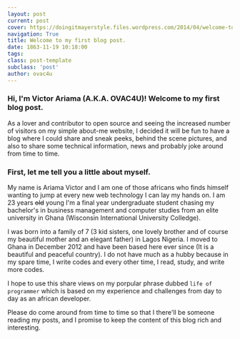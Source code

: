 ```yaml
---
layout: post
current: post
cover: https://doingitmayerstyle.files.wordpress.com/2014/04/welcome-to-my-blog-now-what.jpg
navigation: True
title: Welcome to my first blog post.
date: 1863-11-19 10:18:00
tags:
class: post-template
subclass: 'post'
author: ovac4u
---
```


###  Hi, I'm Victor Ariama (A.K.A. OVAC4U)! Welcome to my first blog post.

As a lover and contributor to open source and seeing the increased number of visitors on my simple about-me website, I decided it will be fun to have a blog where I could share and sneak peeks, behind the scene pictures, and also to share some technical information, news and probably joke around from time to time. 


### First, let me tell you a little about myself. 

My name is Ariama Victor and I am one of those africans who finds himself wanting to jump at every new web technology I can lay my hands on. I am 23 years ~~old~~ young I'm a final year undergraduate student chasing my bachelor's in business management and computer studies from an elite university in Ghana (Wisconsin International University Colledge).

I was born into a family of 7 (3 kid sisters, one lovely brother and of course my beautiful mother and an elegant father) in Lagos Nigeria. I moved to Ghana in December 2012 and have been based here ever since (It is a beautiful and peaceful country). I do not have much as a hubby because in my spare time, I write codes and every other time, I read, study, and write more codes.

 I hope to use this share views on my porpular phrase dubbed `life of programmer` which is based on my experience and challenges from day to day as an african developer.
 
Please do come around from time to time so that I there'll be someone reading my posts, and I promise to keep the content of this blog rich and interesting.


